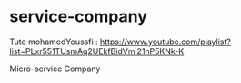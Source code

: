 # service-company

Tuto mohamedYoussfi : https://www.youtube.com/playlist?list=PLxr551TUsmAq2UEkfBidVmi21nP5KNk-K

Micro-service Company
